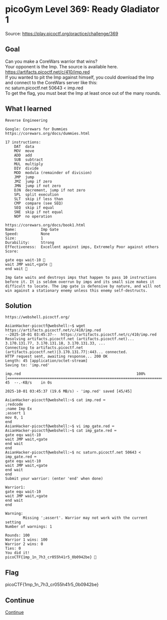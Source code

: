 # picoGym Level 369: Ready Gladiator 1
Source: https://play.picoctf.org/practice/challenge/369

## Goal
Can you make a CoreWars warrior that wins?<br>
Your opponent is the Imp. The source is available here.<br>
https://artifacts.picoctf.net/c/410/imp.red<br>
If you wanted to pit the Imp against himself, you could download the Imp and connect to the CoreWars server like this:<br>
nc saturn.picoctf.net 50643 < imp.red<br>
To get the flag, you must beat the Imp at least once out of the many rounds.

## What I learned
```
Reverse Engineering

Google: Corewars for Dummies
https://corewars.org/docs/dummies.html

17 instructions:
    DAT  data
    MOV  move
    ADD  add
    SUB  subtract
    MUL  multiply
    DIV  divide
    MOD  modula (remainder of division)
    JMP  jump
    JMZ  jump if zero
    JMN  jump if not zero
    DJN  decrement, jump if not zero
    SPL  split execution
    SLT  skip if less than
    CMP  compare (see SEQ)
    SEQ  skip if equal
    SNE  skip if not equal
    NOP  no operation

https://corewars.org/docs/book1.html
Name:           Imp Gate
Speed:          None
Size:           1
Durability:     Strong
Effectiveness:  Excellent against imps, Extremely Poor against others
Score:

gate equ wait-10 👀
wait JMP wait,<gate 👀
end wait 👀

Imp Gate waits and destroys imps that happen to pass 10 instructions before it. It is seldom overrun by imps and its small size makes it difficult to locate. The imp gate is defensive by nature, and will not win against a stationary enemy unless this enemy self-destructs.
```

## Solution
```
https://webshell.picoctf.org/

AsianHacker-picoctf@webshell:~$ wget https://artifacts.picoctf.net/c/410/imp.red
--2025-10-01 03:45:37--  https://artifacts.picoctf.net/c/410/imp.red
Resolving artifacts.picoctf.net (artifacts.picoctf.net)... 3.170.131.77, 3.170.131.18, 3.170.131.33, ...
Connecting to artifacts.picoctf.net (artifacts.picoctf.net)|3.170.131.77|:443... connected.
HTTP request sent, awaiting response... 200 OK
Length: 45 [application/octet-stream]
Saving to: 'imp.red'

imp.red                                                    100%[======================================================================================================================================>]      45  --.-KB/s    in 0s      

2025-10-01 03:45:37 (19.6 MB/s) - 'imp.red' saved [45/45]

AsianHacker-picoctf@webshell:~$ cat imp.red ⌨️
;redcode
;name Imp Ex
;assert 1
mov 0, 1
end
AsianHacker-picoctf@webshell:~$ vi imp_gate.red ⌨️
AsianHacker-picoctf@webshell:~$ cat imp_gate.red ⌨️
gate equ wait-10
wait JMP wait,<gate
end wait
end
AsianHacker-picoctf@webshell:~$ nc saturn.picoctf.net 50643 < imp_gate.red ⌨️
gate equ wait-10
wait JMP wait,<gate
end wait
end
Submit your warrior: (enter 'end' when done)

Warrior1:
gate equ wait-10
wait JMP wait,<gate
end wait
end

Warning:
        Missing ';assert'. Warrior may not work with the current setting
Number of warnings: 1

Rounds: 100
Warrior 1 wins: 100
Warrior 2 wins: 0
Ties: 0
You did it!
picoCTF{1mp_1n_7h3_cr055h41r5_0b0942be} 🔐
```

## Flag
picoCTF{1mp_1n_7h3_cr055h41r5_0b0942be}

## Continue
[Continue](./picoGym0370.md)
